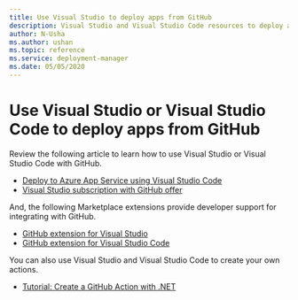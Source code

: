 ```yaml
--- 
title: Use Visual Studio to deploy apps from GitHub 
description: Visual Studio and Visual Studio Code resources to deploy apps from GitHub  
author: N-Usha 
ms.author: ushan 
ms.topic: reference
ms.service: deployment-manager
ms.date: 05/05/2020
---
```



# Use Visual Studio or Visual Studio Code to deploy apps from GitHub 

Review the following article to learn how to use Visual Studio or Visual Studio Code with GitHub.  

- [Deploy to Azure App Service using Visual Studio Code](/azure/devops/pipelines/targets/deploy-to-azure-vscode)  
- [Visual Studio subscription with GitHub offer](/visualstudio/subscriptions/access-github)  

And, the following Marketplace extensions provide developer support for integrating with GitHub. 

- [GitHub extension for Visual Studio](https://visualstudio.github.com/)  
- [GitHub extension for Visual Studio Code](https://vscode.github.com/)

You can also use Visual Studio and Visual Studio Code to create your own actions.

- [Tutorial: Create a GitHub Action with .NET](/dotnet/devops/create-dotnet-github-action)
